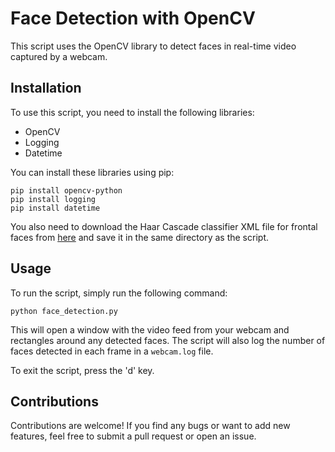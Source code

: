 # Face Detection with OpenCV

This script uses the OpenCV library to detect faces in real-time video captured by a webcam.

## Installation

To use this script, you need to install the following libraries:
- OpenCV
- Logging
- Datetime

You can install these libraries using pip:

```
pip install opencv-python
pip install logging
pip install datetime
```

You also need to download the Haar Cascade classifier XML file for frontal faces from [here](https://github.com/opencv/opencv/blob/master/data/haarcascades/haarcascade_frontalface_default.xml) and save it in the same directory as the script.

## Usage

To run the script, simply run the following command:

```
python face_detection.py
```

This will open a window with the video feed from your webcam and rectangles around any detected faces. The script will also log the number of faces detected in each frame in a `webcam.log` file.

To exit the script, press the 'd' key.

## Contributions

Contributions are welcome! If you find any bugs or want to add new features, feel free to submit a pull request or open an issue.
